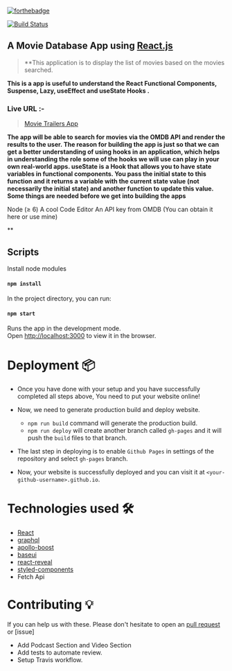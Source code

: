 [![forthebadge](http://forthebadge.com/images/badges/built-with-love.svg)](http://forthebadge.com)

[![Build Status](https://travis-ci.org/athityakumar/colorls.svg?branch=master)](https://travis-ci.org/athityakumar/colorls)

## A Movie Database App using [React.js](https://reactjs.org)

> **This application is to display the list of movies based on the movies searched.

**This is a app is useful to understand the React Functional Components, Suspense, Lazy, useEffect and useState Hooks .**

### Live URL :-

> [Movie Trailers App](https://shubham0794x.github.io/MovieDatabase_ReactHook/)

**The app will be able to search for movies via the OMDB API and render the results to the user. The reason for building the app is just so that we can get a better understanding of using hooks in an application, which helps in understanding the role some of the hooks we will use can play in your own real-world apps.
useState is a Hook that allows you to have state variables in functional components. You pass the initial state to this function and it returns a variable with the current state value (not necessarily the initial state) and another function to update this value. Some things are needed before we get into building the apps**

Node (≥ 6)
A cool Code Editor
An API key from OMDB (You can obtain it here or use mine)

** 


## Scripts

Install node modules

#### `npm install`

In the project directory, you can run:

#### `npm start`

Runs the app in the development mode.<br>
Open [http://localhost:3000](http://localhost:3000) to view it in the browser.

# Deployment 📦 
- Once you have done with your setup and you have successfully completed all steps above, You need to put your website online!

- Now, we need to generate production build and deploy website.
  - ```npm run build``` command will generate the production build.
  - ```npm run deploy``` will create another branch called `gh-pages` and it will push the `build` files to that branch.
- The last step in deploying is to enable `Github Pages` in settings of the repository and select `gh-pages` branch.
- Now, your website is successfully deployed and you can visit it at `<your-github-username>.github.io`.

# Technologies used 🛠️
- [React](https://reactjs.org/)
- [graphql](https://graphql.org/) 
- [apollo-boost](https://www.apollographql.com/docs/react/get-started/) 
- [baseui](https://github.com/uber/baseweb)
- [react-reveal](https://www.react-reveal.com/)
- [styled-components](https://styled-components.com/)
- Fetch Api

# Contributing 💡
If you can help us with these. Please don't hesitate to open an [pull request](https://github.com) or [issue]
- Add Podcast Section and Video Section
- Add tests to automate review.
- Setup Travis workflow.
